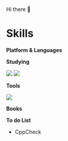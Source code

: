 Hi there 🐧


# Skills

**Platform & Languages**

**Studying**

<img src="https://img.shields.io/badge/Linux-FCC624?style=flat-square&logo=Linux&logoColor=white"/>
<img src="https://img.shields.io/badge/CentOS-262577?style=flat-square&logo=CentOS&logoColor=white"/>


**Tools**

<img src="https://img.shields.io/badge/Git-F05032?style=flat-square&logo=Git&logoColor=white"/>

**Books**

**To do List**
* CppCheck

